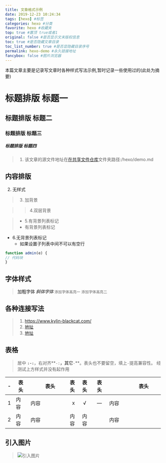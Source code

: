 ```yaml
---
title: 文章格式示例
date: 2019-12-23 10:24:34
tags: [hexo] #标签
categories: hexo #分类
favorite: hexo #收藏夹
top: true #置顶 true或者1
original: false #是否显示文末版权信息
toc: true #是否隐藏文章目录
toc_list_number: true #是否显隐藏目录序号
permalink: hexo-demo #永久链接地址
fancybox: false #图片浏览器
---
```


本篇文章主要是记录写文章时各种样式写法示例,暂时记录一些使用过的(此处为摘要)
<!-- more -->

# 标题排版 标题一
## 标题排版 标题二 
### 标题排版 标题三
##### 标题排版 标题四
> 1. 该文章的源文件地址在[在共享文件仓库][1]文件夹路径:/hexo/demo.md

## 内容排版
2. 无样式

> 3. 加背景

>> 4.双层背景

> - 5.有背景列表标记
>  - 有背景列表标记

- 6.无背景列表标记
    - 如果设置子列表中间不可以有空行
    
``` js
function admin(e) {
// 代码块
}
```


## 字体样式
> **加粗字体** 
> ***斜体字体***
> <code>添加字体高亮一</code> 
> `添加字体高亮二` 



## 各种连接写法
> 1. <https://www.kylin-blackcat.com/> 
> 2. [地址](www.kylin-blackcat.com)
> 3. [地址][0]

## 表格
>居中 **`:-:`**，右对齐**`-:`**，其它**`-`**。表头也不要留空，填上`-`提高兼容性。
>经测试上方样式并没有起作用

-|表头|　　表头　　|表头|表头|表头|　　　　表头　　　　
:-:|-|-|-:|:-:|:-:|-
1|内容|内容|x|√|—|内容
2|内容|内容|内容|内容||内容



## 引入图片
> ![引入图片](/apple-touch-icon.png)



[0]:https://www.kylin-blackcat.com/
[1]:https://github.com/kylin-lawliet/SharedDocuments/



